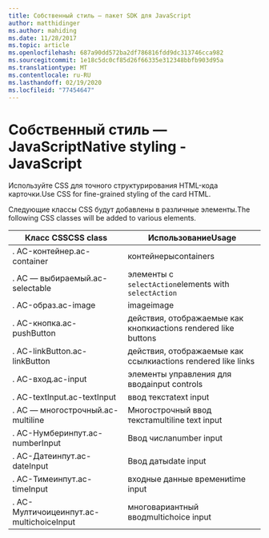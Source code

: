 ```yaml
---
title: Собственный стиль — пакет SDK для JavaScript
author: matthidinger
ms.author: mahiding
ms.date: 11/28/2017
ms.topic: article
ms.openlocfilehash: 687a90dd572ba2df786816fdd9dc313746cca982
ms.sourcegitcommit: 1e18c5dc0cf85d26f66335e312348bbfb903d95a
ms.translationtype: MT
ms.contentlocale: ru-RU
ms.lasthandoff: 02/19/2020
ms.locfileid: "77454647"
---
```

# <a name="native-styling---javascript"></a><span data-ttu-id="bb11d-102">Собственный стиль — JavaScript</span><span class="sxs-lookup"><span data-stu-id="bb11d-102">Native styling - JavaScript</span></span>

<span data-ttu-id="bb11d-103">Используйте CSS для точного структурирования HTML-кода карточки.</span><span class="sxs-lookup"><span data-stu-id="bb11d-103">Use CSS for fine-grained styling of the card HTML.</span></span>

<span data-ttu-id="bb11d-104">Следующие классы CSS будут добавлены в различные элементы.</span><span class="sxs-lookup"><span data-stu-id="bb11d-104">The following CSS classes will be added to various elements.</span></span>

| <span data-ttu-id="bb11d-105">Класс CSS</span><span class="sxs-lookup"><span data-stu-id="bb11d-105">CSS class</span></span> | <span data-ttu-id="bb11d-106">Использование</span><span class="sxs-lookup"><span data-stu-id="bb11d-106">Usage</span></span> |
|---|---|
| <span data-ttu-id="bb11d-107">. AC-контейнер</span><span class="sxs-lookup"><span data-stu-id="bb11d-107">.ac-container</span></span> | <span data-ttu-id="bb11d-108">контейнеры</span><span class="sxs-lookup"><span data-stu-id="bb11d-108">containers</span></span> |
| <span data-ttu-id="bb11d-109">. AC — выбираемый</span><span class="sxs-lookup"><span data-stu-id="bb11d-109">.ac-selectable</span></span>  | <span data-ttu-id="bb11d-110">элементы с `selectAction`</span><span class="sxs-lookup"><span data-stu-id="bb11d-110">elements with `selectAction`</span></span> |
| <span data-ttu-id="bb11d-111">. AC-образ</span><span class="sxs-lookup"><span data-stu-id="bb11d-111">.ac-image</span></span> | <span data-ttu-id="bb11d-112">image</span><span class="sxs-lookup"><span data-stu-id="bb11d-112">image</span></span> |
| <span data-ttu-id="bb11d-113">. AC-кнопка</span><span class="sxs-lookup"><span data-stu-id="bb11d-113">.ac-pushButton</span></span> | <span data-ttu-id="bb11d-114">действия, отображаемые как кнопки</span><span class="sxs-lookup"><span data-stu-id="bb11d-114">actions rendered like buttons</span></span> |
| <span data-ttu-id="bb11d-115">. AC-linkButton</span><span class="sxs-lookup"><span data-stu-id="bb11d-115">.ac-linkButton</span></span>  | <span data-ttu-id="bb11d-116">действия, отображаемые как ссылки</span><span class="sxs-lookup"><span data-stu-id="bb11d-116">actions rendered like links</span></span> |
| <span data-ttu-id="bb11d-117">. AC-вход</span><span class="sxs-lookup"><span data-stu-id="bb11d-117">.ac-input</span></span> | <span data-ttu-id="bb11d-118">элементы управления для ввода</span><span class="sxs-lookup"><span data-stu-id="bb11d-118">input controls</span></span>|
| <span data-ttu-id="bb11d-119">. AC-textInput</span><span class="sxs-lookup"><span data-stu-id="bb11d-119">.ac-textInput</span></span>| <span data-ttu-id="bb11d-120">ввод текста</span><span class="sxs-lookup"><span data-stu-id="bb11d-120">text input</span></span> |
| <span data-ttu-id="bb11d-121">. AC — многострочный</span><span class="sxs-lookup"><span data-stu-id="bb11d-121">.ac-multiline</span></span> | <span data-ttu-id="bb11d-122">Многострочный ввод текста</span><span class="sxs-lookup"><span data-stu-id="bb11d-122">multiline text input</span></span> |
| <span data-ttu-id="bb11d-123">. AC-Нумберинпут</span><span class="sxs-lookup"><span data-stu-id="bb11d-123">.ac-numberInput</span></span> | <span data-ttu-id="bb11d-124">Ввод числа</span><span class="sxs-lookup"><span data-stu-id="bb11d-124">number input</span></span>|
| <span data-ttu-id="bb11d-125">. AC-Датеинпут</span><span class="sxs-lookup"><span data-stu-id="bb11d-125">.ac-dateInput</span></span> | <span data-ttu-id="bb11d-126">Ввод даты</span><span class="sxs-lookup"><span data-stu-id="bb11d-126">date input</span></span>|
| <span data-ttu-id="bb11d-127">. AC-Тимеинпут</span><span class="sxs-lookup"><span data-stu-id="bb11d-127">.ac-timeInput</span></span> | <span data-ttu-id="bb11d-128">входные данные времени</span><span class="sxs-lookup"><span data-stu-id="bb11d-128">time input</span></span> |
| <span data-ttu-id="bb11d-129">. AC-Мултичоицеинпут</span><span class="sxs-lookup"><span data-stu-id="bb11d-129">.ac-multichoiceInput</span></span> | <span data-ttu-id="bb11d-130">многовариантный ввод</span><span class="sxs-lookup"><span data-stu-id="bb11d-130">multichoice input</span></span>|